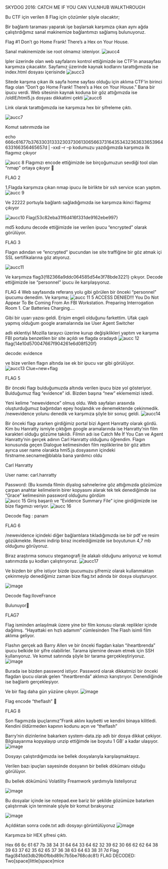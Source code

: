 SKYDOG 2016: CATCH ME IF YOU CAN VULNHUB WALKTHROUGH

Bu CTF için verilen 8 Flag için çözümler şöyle olacaktır;

Bir bağlantı taraması yaparak işe başlarsak karşımıza çıkan aynı ağda çalıştırdığımız sanal makinemize bağlantımızı sağlamış bulunuyoruz.

Flag #1 Don’t go Home Frank! There’s a Hex on Your House.

Sanal makinemizde ise root olmamız isteniyor.
![aucc4](https://cloud.githubusercontent.com/assets/26259124/24017186/b4fa8ec8-0a97-11e7-9c95-3eabfd3e1eed.PNG)

Ipler üzerinde olan web sayfalarını kontrol ettiğimizde ise CTF’in anasayfası karşımıza çıkacaktır.
Sayfamız üzerinde kaynak kodlarını tarattığımızda ise index.html dosyası içerisinde
![aucc3](https://cloud.githubusercontent.com/assets/26259124/24017187/b50ff592-0a97-11e7-9d73-41eec4612a23.PNG)

 
Sitede karşıma çıkan ilk sayfa home sayfası olduğu için aklıma CTF’in birinci flagı olan 
“Don’t go Home Frank! There’s a Hex on Your House.”
 Bana bir ipucu verdi. Web sitesinin kaynak koduna bir göz attığımızda ise /oldIE/html5.js dosyası dikkatimi çekti 
![aucc6](https://cloud.githubusercontent.com/assets/26259124/24017201/b557572a-0a97-11e7-89d8-9991115a527a.PNG)

Link olarak tarattığımızda ise karşımıza hex bir şifreleme çıktı.


![aucc7](https://cloud.githubusercontent.com/assets/26259124/24017203/b55f9c14-0a97-11e7-8cbd-719f7940595d.PNG)
 
Komut satırımızda ise 

echo 666c61677b37633031333230373061306566373164353432363633653964633166356465657d | -xxd –r –p kodumuzu yazdığımızda karşımıza ilk flagımız çıkıyor 

 ![aucc 8](https://cloud.githubusercontent.com/assets/26259124/24017197/b5369472-0a97-11e7-9f28-79e6f26962a9.PNG)
Flagımızı encode ettiğimizde ise birçoğumuzun sevdiği tool olan “nmap” ortaya çıkıyor 

FLAG 2

1.Flagda karşımıza çıkan nmap ipucu ile birlikte bir ssh service scan yaptım.
![aucc 9](https://cloud.githubusercontent.com/assets/26259124/24017196/b536043a-0a97-11e7-8ad3-b8153f6cdf91.PNG)



Ve 22222 portuyla bağlantı sağladığımızda ise karşımıza ikinci flagımız çıkıyor 

 ![aucc10](https://cloud.githubusercontent.com/assets/26259124/24017204/b5739aa2-0a97-11e7-922d-6b503a9b7567.PNG)
Flag{53c82eba31f6d416f331de9162ebe997} 

md5 kodunu decode ettiğimizde ise verilen ipucu “encrypted” olarak görülüyor.




FLAG 3

Flagın adından ve “encrypted”  ipucundan ise site traffiğine bir göz atmak içi SSL sertifikalarına göz atıyoruz.

 ![aucc11](https://cloud.githubusercontent.com/assets/26259124/24017200/b5532bd2-0a97-11e7-9ca0-7c4b83353cfa.PNG)

Ve karşımıza  flag3{f82366a9ddc064585d54e3f78bde3221} çıkıyor. Decode ettiğimizde ise “personnel” ipucu ile karşılaşıyoruz.



FLAG 4
Web sayfasında referans yolu gibi görülen bir önceki “personnel” ipucumu denedim. Ve karşıma;
![aucc 11 5](https://cloud.githubusercontent.com/assets/26259124/24017193/b52f7048-0a97-11e7-949e-bd9812fe6f90.png)
ACCESS DENIED!!! You Do Not Appear To Be Coming From An FBI Workstation. Preparing Interrogation Room 1. Car Batteries Charging....

Gibi bir uyarı yazısı geldi. Erişim engeli olduğunu farkettim. Ufak çaplı yapmış olduğum google aramalarında ise User Agent Switcher 

adlı eklentiyi Mozilla tarayıcı üzerine kurup değişiklikleri yaptım ve karşıma FBI portala benzetilen bir site açıldı ve flagda oradaydı 
  ![aucc 12](https://cloud.githubusercontent.com/assets/26259124/24017194/b532b776-0a97-11e7-9b4f-195b674653ef.png)
flag{14e10d570047667f904261e6d08f520f} 

decode: evidence

ve bize verilen flagın altında ise ek bir ipucu var gibi görülüyor.  
![aucc13](https://cloud.githubusercontent.com/assets/26259124/24017202/b55824b6-0a97-11e7-8226-cc70d17c02a6.png)
Clue=new+flag
 
FLAG 5

Bir önceki flagı bulduğumuzda altında verilen ipucu bize yol gösteriyor. Bulduğumuz flag “evidence” idi. Bizden başına “new” eklememizi istedi.

Yeni kelime “newevidence” olmuş oldu. Web sayfaları arasında oluşturduğumuz bağıntıdan epey hoşlandık ve denemektende çekinmedik. /newevidence yolunu denedik ve karşımıza şöyle bir sonuç geldi.
![aucc14](https://cloud.githubusercontent.com/assets/26259124/24017199/b54f9990-0a97-11e7-8c9f-776098a48e48.PNG)
 
Bir önceki flagı ararken girdiğimiz portal bizi Agent Hanratty olarak gördü. Kim bu Hanratty ismiyle çıktığım google aramalarında ise Hanratty’nin film karakteri olduğu gözüme takıldı. Filmin adı ise Catch Me İf You Can ve Agent Hanratty’nin gerçek adının Carl Hanratty olduğunu öğrendim. Flagın konusunda geçen Dialogue kelimesinden film repliklerine bir göz attım ayrıca user name olarakta hml5.js dosyasının içindeki firstname.secname@blabla bana yardımcı oldu 

Carl Hanratty

User name: carl.hanratty

Password: (Bu kısımda filmin diyalog sahnelerine göz attığımızda gözümüze çarpan anahtar kelimelerin birer kopyasını alarak tek tek 
denediğimde ise “Grace” kelimesinin password olduğunu gördüm  
![aucc 15](https://cloud.githubusercontent.com/assets/26259124/24017192/b51a3b1a-0a97-11e7-9ba2-dfcb4107bb96.PNG)
Giriş başarılı ve “Evidence Summary File” içine girdiğimizde ise bize flagımızı veriyor.
![aucc 16](https://cloud.githubusercontent.com/assets/26259124/24017190/b514e3b8-0a97-11e7-95ff-8126740fd856.PNG)
 
Decode flag : panam

FLAG 6 

/newevidence içindeki diğer bağlantılara tıkladığımızda ise bir pdf ve resim gözükmekte.
Resmi indirip biraz incelediğimizde ise boyutunun 4,7 mb olduğunu görüyoruz.

Biraz araştırma sonucu steganografi ile alakalı olduğunu anlıyoruz ve komut satırımızda şu kodları çalıştırıyoruz.
![aucc17](https://cloud.githubusercontent.com/assets/26259124/24017198/b53cc086-0a97-11e7-9c69-95b6469f3b77.PNG) 

Ve bizden bir şifre istiyor bizde ipucumuzu şifremiz olarak kullanmaktan çekinmeyip denediğimiz zaman bize flag.txt adında bir dosya oluşturuyor.
 
![image](https://cloud.githubusercontent.com/assets/26259124/24017678/9dca86ca-0a99-11e7-8ebe-3e51828055e1.png)

Decode flag:IloveFrance

Bulunuyor

FLAG7

Flag isminden anlaşılmak üzere yine bir film konusu olarak replikler içinde dağılmış.
“Hayattaki en hızlı adamım” cümlesinden The Flash isimli film aklıma geliyor.

Flashın gerçek adı Barry Allen ve bir önceki flagdan kalan “iheartbrenda” ipucu belkide bir şifre olabilirler.
Tarama işlemine devam etmek için SSH kullanıyoruz. Ve komut satırında şöyle bir tarama gerçekleştiriyoruz. 
![image](https://cloud.githubusercontent.com/assets/26259124/24017693/ace0c836-0a99-11e7-8631-6e0eea486c84.png)

Burada ise bizden password istiyor. Password olarak dikkatmizi bir önceki flagdan ipucu olarak gelen “iheartbrenda” aklımızı karıştırıyor. Denendiğinde ise bağlantı gerçekleşiyor.





Ve bir flag daha gün yüzüne çıkıyor.
 ![image](https://cloud.githubusercontent.com/assets/26259124/24017709/bc5f75a0-0a99-11e7-97e8-aec238d3c90e.png)

Flag encode “theflash” 







FLAG 8

Son flagımızda ipuçlarımız”Frank aklını kaybetti ve kendini binaya kilitledi. Kendini öldürmeden kapının kodunu açın ve “theflash” 

Barry’nin dizinlerine bakarken system-data.zip adlı bir dosya dikkat çekiyor. Bilgisayarıma kopyalayıp unzip ettiğimde ise boyutu 1 GB’ a kadar ulaşıyor. 
![image](https://cloud.githubusercontent.com/assets/26259124/24017722/cf5604f8-0a99-11e7-959a-e63f4bf02918.png)

Dosyayı çalıştırdığımızda ise bellek dosyalarıyla karşılaşmaktayız.

Verilen bazı ipuçları sayesinde dosyanın bir bellek dökümanı olduğu görülüyor.

Bu bellek dökümünü Volatility Freamwork yardımıyla listeliyoruz 

![image](https://cloud.githubusercontent.com/assets/26259124/24017736/d92cd9d4-0a99-11e7-8247-c3cb729689f6.png)


Bu dosyalar içinde ise notepad.exe bariz bir şekilde gözümüze batarken çalıştırmak için terminale şöyle bir komut bırakıyoruz
 
![image](https://cloud.githubusercontent.com/assets/26259124/24017745/e07d5ea2-0a99-11e7-9825-0d0dbffe1df2.png)





Açıldıktan sonra code.txt adlı dosyayı görüntülüyoruz
![image](https://cloud.githubusercontent.com/assets/26259124/24017752/ea72b3bc-0a99-11e7-9832-754b5e8271cf.png)

 

Karşımıza bir HEX şifresi çıktı.

Hex	66 6c 61 67 7b 38 34 31 64 64 33 64 62 32 39 62 30 66 62 62 64 38 39 63 37 62 35 62 65 37 36 38 63 64 63 38 31 7d
Flag	flag{841dd3db29b0fbbd89c7b5be768cdc81}
 FLAG DECODED: Two[space]little[space]mice
